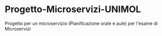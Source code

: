 # Progetto-Microservizi-UNIMOL
Progetto per un microservizio (Pianificazione orale e aule) per l'esame di Microservizi
